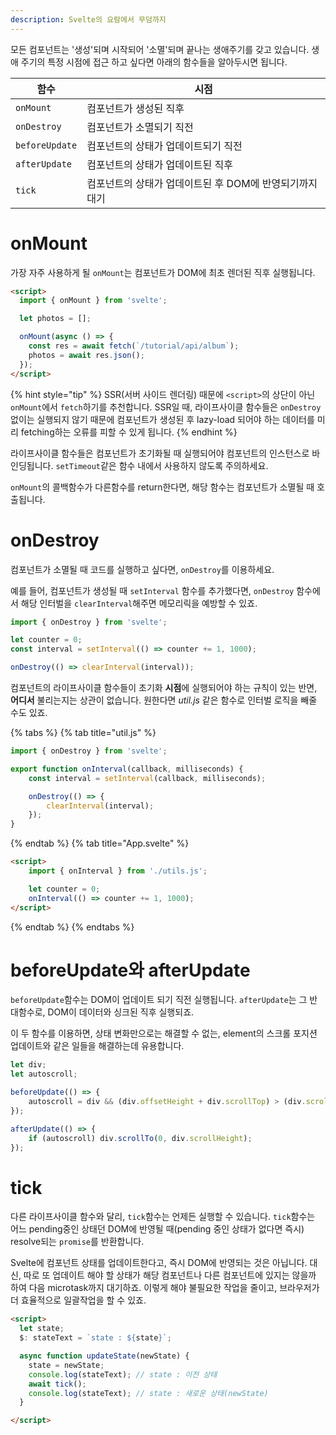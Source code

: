 ```yaml
---
description: Svelte의 요람에서 무덤까지
---
```


모든 컴포넌트는 '생성'되며 시작되어 '소멸'되며 끝나는 생애주기를 갖고 있습니다. 생애 주기의 특정 시점에 접근 하고 싶다면 아래의 함수들을 알아두시면 됩니다.

|함수|시점|
|--|--|
|`onMount`|컴포넌트가 생성된 직후|
|`onDestroy`|컴포넌트가 소멸되기 직전|
|`beforeUpdate`|컴포넌트의 상태가 업데이트되기 직전|
|`afterUpdate`|컴포넌트의 상태가 업데이트된 직후|
|`tick`|컴포넌트의 상태가 업데이트된 후 DOM에 반영되기까지 대기|


# onMount

가장 자주 사용하게 될 `onMount`는 컴포넌트가 DOM에 최초 렌더된 직후 실행됩니다. 

```html
<script>
  import { onMount } from 'svelte';

  let photos = [];

  onMount(async () => {
    const res = await fetch(`/tutorial/api/album`);
    photos = await res.json();
  });
</script>
```

{% hint style="tip" %}
SSR(서버 사이드 렌더링) 때문에 `<script>`의 상단이 아닌 `onMount`에서 `fetch`하기를 추천합니다. SSR일 때, 라이프사이클 함수들은 `onDestroy` 없이는 실행되지 않기 때문에 컴포넌트가 생성된 후 lazy-load 되어야 하는 데이터를 미리 fetching하는 오류를 피할 수 있게 됩니다.
{% endhint %}

라이프사이클 함수들은 컴포넌트가 초기화될 때 실행되어야 컴포넌트의 인스턴스로 바인딩됩니다. `setTimeout`같은 함수 내에서 사용하지 않도록 주의하세요.

`onMount`의 콜백함수가 다른함수를 return한다면, 해당 함수는 컴포넌트가 소멸될 때 호출됩니다.

# onDestroy

컴포넌트가 소멸될 때 코드를 실행하고 싶다면, `onDestroy`를 이용하세요. 

예를 들어, 컴포넌트가 생성될 때 `setInterval` 함수를 추가했다면, `onDestroy` 함수에서 해당 인터벌을 `clearInterval`해주면 메모리릭을 예방할 수 있죠.

```javascript
import { onDestroy } from 'svelte';

let counter = 0;
const interval = setInterval(() => counter += 1, 1000);

onDestroy(() => clearInterval(interval));
```

컴포넌트의 라이프사이클 함수들이 초기화 **시점**에 실행되어야 하는 규칙이 있는 반면, **어디서** 불리는지는 상관이 없습니다. 원한다면 *util.js* 같은 함수로 인터벌 로직을 빼줄 수도 있죠.

{% tabs %}
{% tab title="util.js" %}
```javascript
import { onDestroy } from 'svelte';

export function onInterval(callback, milliseconds) {
	const interval = setInterval(callback, milliseconds);

	onDestroy(() => {
		clearInterval(interval);
	});
}
```
{% endtab %}
{% tab title="App.svelte" %}
```html
<script>
	import { onInterval } from './utils.js';

	let counter = 0;
	onInterval(() => counter += 1, 1000);
</script>
```
{% endtab %}
{% endtabs %}

# beforeUpdate와 afterUpdate

`beforeUpdate`함수는 DOM이 업데이트 되기 직전 실행됩니다. `afterUpdate`는 그 반대함수로, DOM이 데이터와 싱크된 직후 실행되죠.

이 두 함수를 이용하면, 상태 변화만으로는 해결할 수 없는, element의 스크롤 포지션 업데이트와 같은 일들을 해결하는데 유용합니다.

```javascript
let div;
let autoscroll;

beforeUpdate(() => {
	autoscroll = div && (div.offsetHeight + div.scrollTop) > (div.scrollHeight - 20);
});

afterUpdate(() => {
	if (autoscroll) div.scrollTo(0, div.scrollHeight);
});
```

# tick

다른 라이프사이클 함수와 달리, `tick`함수는 언제든 실행할 수 있습니다. `tick`함수는 어느 pending중인 상태던 DOM에 반영될 때(pending 중인 상태가 없다면 즉시) resolve되는 `promise`를 반환합니다.

Svelte에 컴포넌트 상태를 업데이트한다고, 즉시 DOM에 반영되는 것은 아닙니다. 대신, 따로 또 업데이트 해야 할 상태가 해당 컴포넌트나 다른 컴포넌트에 있지는 않을까 하여 다음 microtask까지 대기하죠. 이렇게 해야 불필요한 작업을 줄이고, 브라우저가 더 효율적으로 일괄작업을 할 수 있죠.

```html
<script>
  let state;
  $: stateText = `state : ${state}`;

  async function updateState(newState) {
    state = newState;
    console.log(stateText); // state : 이전 상태
    await tick();
    console.log(stateText); // state : 새로운 상태(newState)
  }

</script>
```

